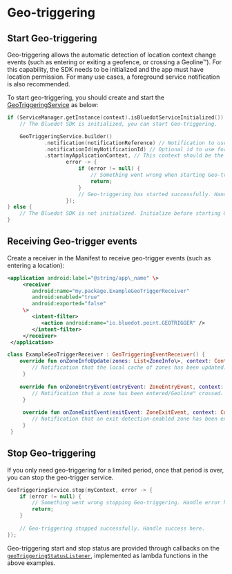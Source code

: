 Geo-triggering
========================

Start Geo-triggering
--------------------

Geo-triggering allows the automatic detection of location context change events (such as entering or exiting a geofence, or crossing a Geoline™). For this capability, the SDK needs to be initialized and the app must have location permission. For many use cases, a foreground service notification is also recommended.

To start geo-triggering, you should create and start the [GeoTriggeringService](https://android-docs.bluedot.io/-bluedot-s-d-k/au.com.bluedot.point.net.engine/-geo-triggering-service/index.html) as below:

```kotlin
if (ServiceManager.getInstance(context).isBluedotServiceInitialized()) {
    // The Bluedot SDK is initialized, you can start Geo-triggering.

    GeoTriggeringService.builder()
            .notification(notificationReference) // Notification to use to run Geo-triggering as a foreground service.
            .notificationId(myNotificationId) // Optional id to use for foreground service notification.  Use if your app will // run additional foreground services, or you wish to update the notification.
            .start(myApplicationContext, // This context should be the Application context.
                   error -> {
                       if (error != null) {
                           // Something went wrong when starting Geo-triggering. Handle error here.
                           return;
                       }
                       // Geo-triggering has started successfully. Handle success here.
                   });
} else {
    // The Bluedot SDK is not initialized. Initialize before starting Geo-triggering.
}
```

Receiving Geo-trigger events
----------------------------

Create a receiver in the Manifest to receive geo-trigger events (such as entering a location):

```xml
<application android:label="@string/app\_name" \>
     <receiver
        android:name="my.package.ExampleGeoTriggerReceiver"
        android:enabled="true"
        android:exported="false"
     \>
        <intent-filter>
           <action android:name="io.bluedot.point.GEOTRIGGER" />
        </intent-filter>
     </receiver>
 </application>
 ```

```kotlin
class ExampleGeoTriggerReceiver : GeoTriggeringEventReceiver() {
    override fun onZoneInfoUpdate(zones: List<ZoneInfo\>, context: Context) {
        // Notification that the local cache of zones has been updated.
     }
 
    override fun onZoneEntryEvent(entryEvent: ZoneEntryEvent, context: Context) {
        // Notification that a zone has been entered/Geoline™ crossed.
     }
 
     override fun onZoneExitEvent(exitEvent: ZoneExitEvent, context: Context) {
        // Notification that an exit detection-enabled zone has been exited.
     }   
 }
 ```

Stop Geo-triggering
-------------------

If you only need geo-triggering for a limited period, once that period is over, you can stop the geo-trigger service.

```kotlin
GeoTriggeringService.stop(myContext, error -> { 
    if (error != null) {
        // Something went wrong stopping Geo-triggering. Handle error here.
        return;
    }
    
    // Geo-triggering stopped successfully. Handle success here.
});
```

Geo-triggering start and stop status are provided through callbacks on the  [`geoTriggeringStatusListener`](https://android-docs.bluedot.io/-bluedot-s-d-k/au.com.bluedot.point.net.engine/-geo-triggering-status-listener/index.html), implemented as lambda functions in the above examples.